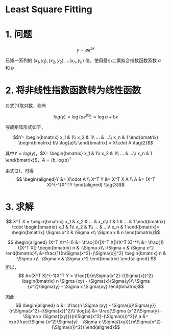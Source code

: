 # Least Square Fitting

# 1. 问题
$$ y = a e^{bx}\tag{1}$$

已知一系列的 $(x_1, y_1),(x_2, y_2),...(x_n, y_n)$ 值，使用最小二乘拟合指数函数系数 $a$ 和 $b$

# 2. 将非线性指数函数转为线性函数
对式(1)取对数，则有

$$ log(y) = \log(a e^{bx}) = \log{a} + bx$$


写成矩阵形式如下，

$$Y= \begin{bmatrix}
x_1 & 1\\
x_2 & 1\\
... & ...\\
x_n & 1
\end{bmatrix}
\begin{bmatrix}
b\\
\log{a}\\
\end{bmatrix} = X\cdot A \tag{2}$$

其中$Y=log(y)$，$X= \begin{bmatrix}
x_1 & 1\\
x_2 & 1\\
... & ...\\
x_n & 1
\end{bmatrix}$，$A = (b,\log{a})^T$

由式(2)，可得
$$ \begin{aligned}Y &= X\cdot A \\
X^T Y &= X^T X A \\
A &= (X^T X)^{-1}X^TY
\end{aligned} \tag{3}$$

# 3. 求解

$$ X^T X = \begin{bmatrix}
x_1 & x_2 & ... & x_n\\
1 & 1 & ... & 1
\end{bmatrix} \cdot \begin{bmatrix}
x_1 & 1\\
x_2 & 1\\
... & ...\\
x_n & 1
\end{bmatrix}=
\begin{bmatrix}
\Sigma x^2 & \Sigma x\\
\Sigma x & n
\end{bmatrix}$$

$$ \begin{aligned}
(X^T X)^{-1} &= \frac{1}{|X^T X|}(X^T X)^*\\
&= \frac{1}{|X^T X|}
\begin{bmatrix}
n & -\Sigma x\\
-\Sigma x & \Sigma x^2
\end{bmatrix}\\
&=\frac{1}{n\Sigma{x^2}-(\Sigma{x})^2}
\begin{bmatrix}
n & -\Sigma x\\
-\Sigma x & \Sigma x^2
\end{bmatrix}
\end{aligned}
$$
所以，
$$ A=(X^T X)^{-1}X^T Y = \frac{1}{n\Sigma{x^2}-(\Sigma{x})^2}
\begin{bmatrix}
n \Sigma (xy) - \Sigma{x}\Sigma{y}\\
\Sigma {x^2}\Sigma{y} - \Sigma x \Sigma{xy}
\end{bmatrix}$$

因此 $$
\begin{aligned}
b &= \frac{n \Sigma (xy) - \Sigma{x}\Sigma{y}}{n\Sigma{x^2}-(\Sigma{x})^2}\\
\log{a} &= \frac{\Sigma {x^2}\Sigma{y} - \Sigma x \Sigma{(xy)}}{n\Sigma{x^2}-(\Sigma{x})^2}\\
a &= exp(\frac{\Sigma {x^2}\Sigma{y} - \Sigma x \Sigma{(xy)}}{n\Sigma{x^2}-(\Sigma{x})^2})
\end{aligned}$$
